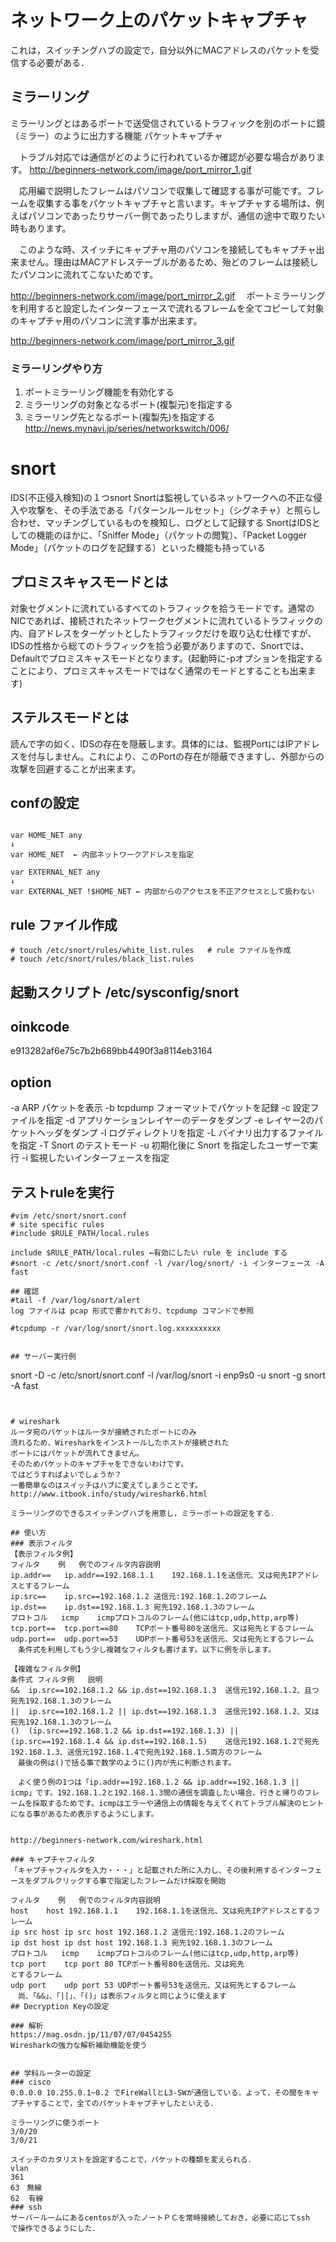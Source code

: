 # ネットワーク上のパケットキャプチャ
これは，スイッチングハブの設定で，自分以外にMACアドレスのパケットを受信する必要がある．
## ミラーリング
ミラーリングとはあるポートで送受信されているトラフィックを別のポートに鏡（ミラー）のように出力する機能
パケットキャプチャ

　トラブル対応では通信がどのように行われているか確認が必要な場合があります。
http://beginners-network.com/image/port_mirror_1.gif


　応用編で説明したフレームはパソコンで収集して確認する事が可能です。フレームを収集する事をパケットキャプチャと言います。キャプチャする場所は、例えばパソコンであったりサーバー側であったりしますが、通信の途中で取りたい時もあります。


　このような時、スイッチにキャプチャ用のパソコンを接続してもキャプチャ出来ません。理由はMACアドレステーブルがあるため、殆どのフレームは接続したパソコンに流れてこないためです。

http://beginners-network.com/image/port_mirror_2.gif
　ポートミラーリングを利用すると設定したインターフェースで流れるフレームを全てコピーして対象のキャプチャ用のパソコンに流す事が出来ます。


http://beginners-network.com/image/port_mirror_3.gif

### ミラーリングやり方
1. ポートミラーリング機能を有効化する
2. ミラーリングの対象となるポート(複製元)を指定する
3. ミラーリング先となるポート(複製先)を指定する
http://news.mynavi.jp/series/networkswitch/006/

# snort
IDS(不正侵入検知)の１つsnort
Snortは監視しているネットワークへの不正な侵入や攻撃を、その手法である「パターンルールセット」（シグネチャ）と照らし合わせ、マッチングしているものを検知し、ログとして記録する
SnortはIDSとしての機能のほかに、「Sniffer Mode」（パケットの閲覧）、「Packet Logger Mode」（パケットのログを記録する）といった機能も持っている

## プロミスキャスモードとは
対象セグメントに流れているすべてのトラフィックを拾うモードです。通常のNICであれば、接続されたネットワークセグメントに流れているトラフィックの内、自アドレスをターゲットとしたトラフィックだけを取り込む仕様ですが、IDSの性格から総てのトラフィックを拾う必要がありますので、Snortでは、Defaultでプロミスキャスモードとなります。(起動時に-pオプションを指定することにより、プロミスキャスモードではなく通常のモードとすることも出来ます)
## ステルスモードとは
読んで字の如く、IDSの存在を隠蔽します。具体的には、監視PortにはIPアドレスを付与しません。これにより、このPortの存在が隠蔽できますし、外部からの攻撃を回避することが出来ます。

## confの設定
```

var HOME_NET any
↓
var HOME_NET  ← 内部ネットワークアドレスを指定

var EXTERNAL_NET any
↓
var EXTERNAL_NET !$HOME_NET ← 内部からのアクセスを不正アクセスとして扱わない

```

## rule ファイル作成
```
# touch /etc/snort/rules/white_list.rules   # rule ファイルを作成
# touch /etc/snort/rules/black_list.rules
```
## 起動スクリプト /etc/sysconfig/snort



## oinkcode
e913282af6e75c7b2b689bb4490f3a8114eb3164


## option
-a ARP パケットを表示
-b tcpdump フォーマットでパケットを記録
-c 設定ファイルを指定
-d アプリケーションレイヤーのデータをダンプ
-e レイヤー2のパケットヘッダをダンプ
-l ログディレクトリを指定
-L バイナリ出力するファイルを指定
-T Snort のテストモード
-u 初期化後に Snort を指定したユーザーで実行 -i   監視したいインターフェースを指定

## テストruleを実行
```
#vim /etc/snort/snort.conf
# site specific rules
#include $RULE_PATH/local.rules

include $RULE_PATH/local.rules ←有効にしたい rule を include する
#snort -c /etc/snort/snort.conf -l /var/log/snort/ -i インターフェース -A fast

## 確認
#tail -f /var/log/snort/alert
log ファイルは pcap 形式で書かれており、tcpdump コマンドで参照

#tcpdump -r /var/log/snort/snort.log.xxxxxxxxxx


## サーバー実行例

```
snort -D -c /etc/snort/snort.conf -l /var/log/snort -i enp9s0 -u snort -g snort -A fast
```


# wireshark
ルータ宛のパケットはルータが接続されたポートにのみ
流れるため、Wiresharkをインストールしたホストが接続された
ポートにはパケットが流れてきません。
そのためパケットのキャプチャをできないわけです。
ではどうすればよいでしょうか？
一番簡単なのはスイッチはハブに変えてしまうことです。http://www.itbook.info/study/wireshark6.html

ミラーリングのできるスイッチングハブを用意し，ミラーポートの設定をする．

## 使い方
### 表示フィルタ
【表示フィルタ例】
フィルタ	例	例でのフィルタ内容説明
ip.addr==	ip.addr==192.168.1.1	192.168.1.1を送信元、又は宛先IPアドレスとするフレーム
ip.src==	ip.src==192.168.1.2	送信元:192.168.1.2のフレーム
ip.dst==	ip.dst==192.168.1.3	宛先192.168.1.3のフレーム
プロトコル	icmp	icmpプロトコルのフレーム(他にはtcp,udp,http,arp等)
tcp.port==	tcp.port==80	TCPポート番号80を送信元、又は宛先とするフレーム
udp.port==	udp.port==53	UDPポート番号53を送信元、又は宛先とするフレーム
　条件式を利用してもう少し複雑なフィルタも書けます。以下に例を示します。

【複雑なフィルタ例】
条件式	フィルタ例	説明
&&	ip.src==102.168.1.2 && ip.dst==192.168.1.3	送信元192.168.1.2、且つ宛先192.168.1.3のフレーム
||	ip.src==102.168.1.2 || ip.dst==192.168.1.3	送信元192.168.1.2、又は宛先192.168.1.3のフレーム
()	(ip.src==192.168.1.2 && ip.dst==192.168.1.3) || (ip.src==192.168.1.4 && ip.dst==192.168.1.5)	送信元192.168.1.2で宛先192.168.1.3、送信元192.168.1.4で宛先192.168.1.5両方のフレーム
　最後の例は()で括る事で数学のように()内が先に判断されます。

　よく使う例の1つは「ip.addr==192.168.1.2 && ip.addr==192.168.1.3 || icmp」です。192.168.1.2と192.168.1.3間の通信を調査したい場合、行きと帰りのフレームを採取するためです。icmpはエラーや通信上の情報を与えてくれてトラブル解決のヒントになる事があるため表示するようにします。


http://beginners-network.com/wireshark.html

### キャプチャフィルタ
「キャプチャフィルタを入力・・・」と記載された所に入力し、その後利用するインターフェースをダブルクリックする事で指定したフレームだけ採取を開始

フィルタ	例	例でのフィルタ内容説明
host	host 192.168.1.1	192.168.1.1を送信元、又は宛先IPアドレスとするフレーム
ip src host	ip src host 192.168.1.2	送信元:192.168.1.2のフレーム
ip dst host	ip dst host 192.168.1.3	宛先192.168.1.3のフレーム
プロトコル	icmp	icmpプロトコルのフレーム(他にはtcp,udp,http,arp等)
tcp port	tcp port 80	TCPポート番号80を送信元、又は宛先
とするフレーム
udp port	udp port 53	UDPポート番号53を送信元、又は宛先とするフレーム
　尚、「&&」、「||」、「()」は表示フィルタと同じように使えます
## Decryption Keyの設定

### 解析
https://mag.osdn.jp/11/07/07/0454255
Wiresharkの強力な解析補助機能を使う


## 学科ルーターの設定　
### cisco
0.0.0.0 10.255.0.1~0.2 でFireWallとL3-SWが通信している．よって，その間をキャプチャすることで，全てのパケットキャプチャしたといえる．

ミラーリングに使うポート
3/0/20
3/0/21

スイッチのカタリストを設定することで，パケットの種類を変えられる．
vlan
361
63　無線　
62  有線
### ssh
サーバールームにあるcentosが入ったノートＰＣを常時接続しておき，必要に応じてssh
で操作できるようにした．
